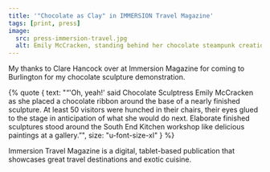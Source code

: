 ```yaml
---
title: '"Chocolate as Clay" in IMMERSION Travel Magazine'
tags: [print, press]
image:
  src: press-immersion-travel.jpg
  alt: Emily McCracken, standing behind her chocolate steampunk creations, teaching a chocolate bar class in South End Kitchen. 
---
```


My thanks to Clare Hancock over at Immersion Magazine for coming to Burlington for my chocolate sculpture demonstration.

{% quote {
    text: "&ldquo;'Oh, yeah!' said Chocolate Sculptress Emily McCracken as she placed a chocolate ribbon around the base of a nearly finished sculpture. At least 50 visitors were hunched in their chairs, their eyes glued to the stage in anticipation of what she would do next. Elaborate finished sculptures stood around the South End Kitchen workshop like delicious paintings at a gallery.&rdquo;",
    size: "u-font-size-xl"
} %}

Immersion Travel Magazine is a digital, tablet-based publication that showcases great travel destinations and exotic cuisine.